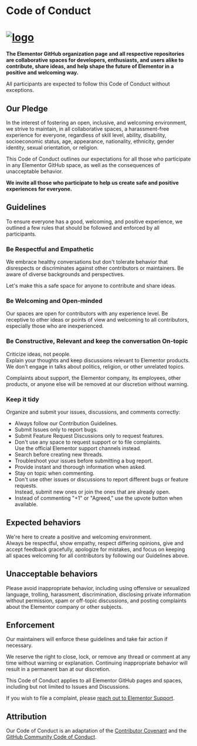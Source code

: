 # Code of Conduct

# <a href="https://elementor.com/?utm_source=github-repo&utm_medium=link&utm_campaign=code-of-conduct">![logo](https://user-images.githubusercontent.com/1778512/191041718-728d179e-07cb-4cb4-953a-6c294ee8c4db.png)</a>

**The Elementor GitHub organization page and all respective repositories are collaborative spaces for developers, enthusiasts, and users alike to contribute, share ideas, and help shape the future of Elementor in a positive and welcoming way.**

All participants are expected to follow this Code of Conduct without exceptions.

## Our Pledge

In the interest of fostering an open, inclusive, and welcoming environment, we strive to maintain, in all collaborative spaces, a harassment-free experience for everyone, regardless of skill level, ability, disability, socioeconomic status, age, appearance, nationality, ethnicity, gender identity, sexual orientation, or religion.

This Code of Conduct outlines our expectations for all those who participate in any Elementor GitHub space, as well as the consequences of unacceptable behavior.

**We invite all those who participate to help us create safe and positive experiences for everyone.**

## Guidelines

To ensure everyone has a good, welcoming, and positive experience, we outlined a few rules that should be followed and enforced by all participants.

### Be Respectful and Empathetic

We embrace healthy conversations but don't tolerate behavior that disrespects or discriminates against other contributors or maintainers. Be aware of diverse backgrounds and perspectives.

Let's make this a safe space for anyone to contribute and share ideas.

### Be Welcoming and Open-minded

Our spaces are open for contributors with any experience level. Be receptive to other ideas or points of view and welcoming to all contributors, especially those who are inexperienced.

### Be Constructive, Relevant and keep the conversation On-topic

Criticize ideas, not people.
<br>Explain your thoughts and keep discussions relevant to Elementor products. We don't engage in talks about politics, religion, or other unrelated topics.

Complaints about support, the Elementor company, its employees, other products, or anyone else will be removed at our discretion without warning.

### Keep it tidy

Organize and submit your issues, discussions, and comments correctly:

-   Always follow our Contribution Guidelines.
-   Submit Issues only to report bugs.
-   Submit Feature Request Discussions only to request features.
-   Don't use any space to request support or to file complaints. <br>Use the official Elementor support channels instead.
-   Search before creating new threads.
-   Troubleshoot your issues before submitting a bug report.
-   Provide instant and thorough information when asked.
-   Stay on topic when commenting.
-   Don't use other issues or discussions to report different bugs or feature requests. <br>Instead, submit new ones or join the ones that are already open.
-   Instead of commenting "+1" or "Agreed," use the upvote button when available.

## Expected behaviors

We're here to create a positive and welcoming environment.
<br>Always be respectful, show empathy, respect differing opinions, give and accept feedback gracefully, apologize for mistakes, and focus on keeping all spaces welcoming for all contributors by following our Guidelines above.

## Unacceptable behaviors

Please avoid inappropriate behavior, including using offensive or sexualized language, trolling, harassment, discrimination, disclosing private information without permission, spam or off-topic discussions, and posting complaints about the Elementor company or other subjects.

## Enforcement

Our maintainers will enforce these guidelines and take fair action if necessary.

We reserve the right to close, lock, or remove any thread or comment at any time without warning or explanation. Continuing inappropriate behavior will result in a permanent ban at our discretion.

This Code of Conduct applies to all Elementor GitHub pages and spaces, including but not limited to Issues and Discussions.

If you wish to file a complaint, please [reach out to Elementor Support](https://elemn.to/contact).

## Attribution

Our Code of Conduct is an adaptation of the [Contributor Covenant](https://www.contributor-covenant.org/) and the [GitHub Community Code of Conduct](https://docs.github.com/en/site-policy/github-terms/github-community-code-of-conduct).

